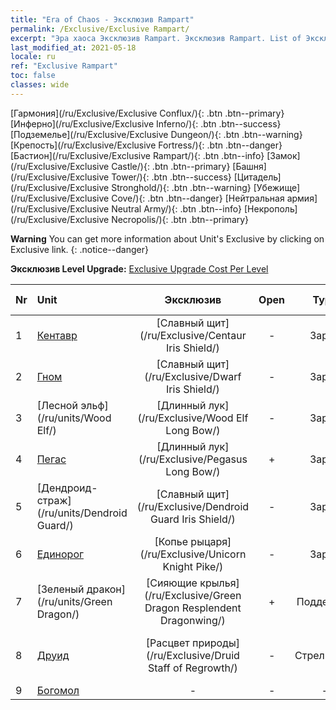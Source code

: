 ```yaml
---
title: "Era of Chaos - Эксклюзив Rampart"
permalink: /Exclusive/Exclusive Rampart/
excerpt: "Эра хаоса Эксклюзив Rampart. Эксклюзив Rampart. List of Эксклюзив Rampart in Era of Chaos"
last_modified_at: 2021-05-18
locale: ru
ref: "Exclusive Rampart"
toc: false
classes: wide
---
```

 [Гармония](/ru/Exclusive/Exclusive Conflux/){: .btn .btn--primary} [Инферно](/ru/Exclusive/Exclusive Inferno/){: .btn .btn--success} [Подземелье](/ru/Exclusive/Exclusive Dungeon/){: .btn .btn--warning} [Крепость](/ru/Exclusive/Exclusive Fortress/){: .btn .btn--danger} [Бастион](/ru/Exclusive/Exclusive Rampart/){: .btn .btn--info} [Замок](/ru/Exclusive/Exclusive Castle/){: .btn .btn--primary} [Башня](/ru/Exclusive/Exclusive Tower/){: .btn .btn--success} [Цитадель](/ru/Exclusive/Exclusive Stronghold/){: .btn .btn--warning} [Убежище](/ru/Exclusive/Exclusive Cove/){: .btn .btn--danger} [Нейтральная армия](/ru/Exclusive/Exclusive Neutral Army/){: .btn .btn--info} [Некрополь](/ru/Exclusive/Exclusive Necropolis/){: .btn .btn--primary} 

**Warning** You can get more information about Unit's Exclusive by clicking on Exclusive link. 
{: .notice--danger}

 **Эксклюзив Level Upgrade:** [Exclusive Upgrade Cost Per Level](/Exclusive/ExclusiveUpgradeCostPerLevel/)

  | Nr |         Unit        | Эксклюзив | Open  |    Type   |  Item to Rank UP      |  Облик   |
  |:---|:--------------------|:-------------:|:-----:|:---------:|:---------------------:|:-------:|
  | 1  | [Кентавр](/ru/units/Centaur/) | [Славный щит](/ru/Exclusive/Centaur Iris Shield/) | - | Заряд | [Жетон славного щита](/ItemsRU/con_913/) | - |
  | 2  | [Гном](/ru/units/Dwarf/) | [Славный щит](/ru/Exclusive/Dwarf Iris Shield/) | - | Заряд | [Жетон славного щита](/ItemsRU/con_913/) | - |
  | 3  | [Лесной эльф](/ru/units/Wood Elf/) | [Длинный лук](/ru/Exclusive/Wood Elf Long Bow/) | - | Заряд | [Жетон длинного лука](/ItemsRU/con_914/) | - |
  | 4  | [Пегас](/ru/units/Pegasus/) | [Длинный лук](/ru/Exclusive/Pegasus Long Bow/) | + | Заряд | [Жетон длинного лука](/ItemsRU/con_914/) | - |
  | 5  | [Дендроид-страж](/ru/units/Dendroid Guard/) | [Славный щит](/ru/Exclusive/Dendroid Guard Iris Shield/) | - | Заряд | [Жетон славного щита](/ItemsRU/con_913/) | - |
  | 6  | [Единорог](/ru/units/Unicorn/) | [Копье рыцаря](/ru/Exclusive/Unicorn Knight Pike/) | - | Заряд | [Жетон Копья рыцаря](/ItemsRU/con_916/) | - |
  | 7  | [Зеленый дракон](/ru/units/Green Dragon/) | [Сияющие крылья](/ru/Exclusive/Green Dragon Resplendent Dragonwing/) | + | Поддержка | [Жетон Сияющих крыльев](/ItemsRU/con_976/) | [Особый облик: Сияющие крылья](/ItemsRU/con_644/) |
  | 8  | [Друид](/ru/units/Druid/) | [Расцвет природы](/ru/Exclusive/Druid Staff of Regrowth/) | - | Стрелковый | [Жетон Расцвета природы](/ItemsRU/con_977/) | [Особый облик: Расцвет природы](/ItemsRU/con_645/) |
  | 9  | [Богомол](/ru/units/Mantis/) | - | - | - | none | none |
